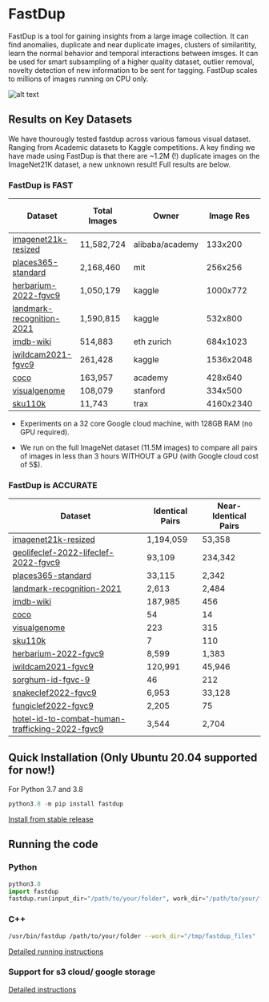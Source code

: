 
# FastDup 

FastDup is a tool for gaining insights from a large image collection. It can find anomalies, duplicate and near duplicate images, clusters of similaritity, learn the normal behavior and temporal interactions between imsges. It can be used for smart subsampling of a higher quality dataset,  outlier removal, novelty detection of new information to be sent for tagging. FastDup  scales to millions of images running on CPU only.

![alt text](https://github.com/visualdatabase/fastdup/blob/main/gallery/git_main-min.png)

## Results on Key Datasets
We have thourougly tested fastdup across various famous visual dataset. Ranging from Academic datasets to Kaggle competitions. A key finding we have made using FastDup is that there are ~1.2M (!) duplicate images on the ImageNet21K dataset, a new unknown result! Full results are below.

### FastDup is FAST
|Dataset	        |Total Images	|Owner			|Image Res     |cost [$]|spot cost [$]|processing [sec]|throughput [1/sec]|
|-----------------------|---------------|-----------------------|--------------|--------|-------|-------|-----|
|[imagenet21k-resized](https://www.image-net.org/challenges/LSVRC/)	|11,582,724	|alibaba/academy	|133x200	|4.98	|1.24	|11,561	|1,002|
|[places365-standard](http://places2.csail.mit.edu/download.html)	|2,168,460	|mit	                |256x256	|1.01	|0.25	|2,349	|923|
|[herbarium-2022-fgvc9](https://www.kaggle.com/c/herbarium-2022-fgvc9)	|1,050,179	|kaggle	                |1000x772	|0.69	|0.17	|1,598	|657|
|[landmark-recognition-2021](https://www.kaggle.com/c/landmark-recognition-2021)|1,590,815	|kaggle	                |532x800	|0.96	|0.24	|2,236	|711|
|[imdb-wiki](https://data.vision.ee.ethz.ch/cvl/rrothe/imdb-wiki/)	        |514,883	|eth zurich	        |684x1023	|0.65	|0.16	|1,509	|341|
|[iwildcam2021-fgvc9](https://www.kaggle.com/c/iwildcam2022-fgvc9/)	|261,428	|kaggle	                |1536x2048	|0.29	|0.07	|682	|383|
|[coco](https://cocodataset.org/#home)			|163,957	|academy	        |428x640	|0.09	|0.02	|218	|752|
|[visualgenome](https://visualgenome.org/)		|108,079	|stanford	        |334x500	|0.05	|0.01	|124	|872|
|[sku110k](https://github.com/eg4000/SKU110K_CVPR19)		|11,743	        |trax	                |4160x2340	|0.03	|0.01	|77	|153|

* Experiments on a 32 core Google cloud machine, with 128GB RAM (no GPU required).

* We run on the full ImageNet dataset (11.5M images) to compare all pairs of images in less than 3 hours WITHOUT a GPU (with Google cloud cost of 5$).

### FastDup is ACCURATE
Dataset|	Identical Pairs|	Near-Identical Pairs
-------|----------------------|--------------------
[imagenet21k-resized](https://www.image-net.org/challenges/LSVRC/)	|1,194,059|	53,358
[geolifeclef-2022-lifeclef-2022-fgvc9](https://www.kaggle.com/competitions/geolifeclef-2022-lifeclef-2022-fgvc9/data)	|93,109|	234,342
[places365-standard](http://places2.csail.mit.edu/download.html)	|33,115	|2,342
[landmark-recognition-2021](https://www.kaggle.com/c/landmark-recognition-2021)	|2,613	|2,484
[imdb-wiki](https://data.vision.ee.ethz.ch/cvl/rrothe/imdb-wiki/)		|187,985|	456
[coco](https://cocodataset.org/#home)		|54	|14
[visualgenome](https://visualgenome.org/)		|223	|315
[sku110k](https://github.com/eg4000/SKU110K_CVPR19)	|7	|110
[herbarium-2022-fgvc9](https://www.kaggle.com/c/herbarium-2022-fgvc9)		|8,599	|1,383
[iwildcam2021-fgvc9](https://www.kaggle.com/c/iwildcam2022-fgvc9/)	|120,991	|45,946
[sorghum-id-fgvc-9](https://www.kaggle.com/competitions/sorghum-id-fgvc-9/data)	|46	|212
[snakeclef2022-fgvc9](https://www.kaggle.com/competitions/snakeclef2022/data)	|6,953	|33,128
[fungiclef2022-fgvc9](https://www.kaggle.com/competitions/fungiclef2022/data)	|2,205	|75
[hotel-id-to-combat-human-trafficking-2022-fgvc9](https://www.kaggle.com/competitions/hotel-id-to-combat-human-trafficking-2022-fgvc9/data)|	3,544	|2,704

## Quick Installation (Only Ubuntu 20.04 supported for now!)
For Python 3.7 and 3.8
```python
python3.8 -m pip install fastdup
```

[Install from stable release](INSTALL.md)


## Running the code

### Python
```python
python3.8
import fastdup
fastdup.run(input_dir="/path/to/your/folder", work_dir="/path/to/your/folder") #main running function
```
  
### C++
```bash
/usr/bin/fastdup /path/to/your/folder --work_dir="/tmp/fastdup_files"
```

[Detailed running instructions](RUN.md)



### Support for s3 cloud/ google storage
[Detailed instructions](CLOUD.md)
